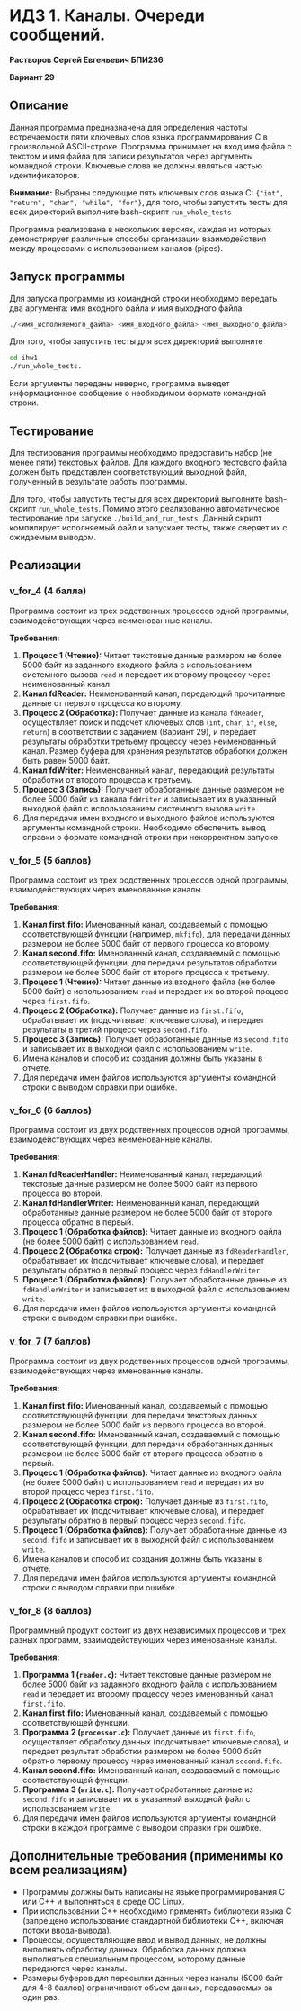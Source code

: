 # ИДЗ 1. Каналы. Очереди сообщений.

**Растворов Сергей Евгеньевич БПИ236**

**Вариант 29**

## Описание

Данная программа предназначена для определения частоты встречаемости пяти ключевых слов языка программирования C 
в произвольной ASCII-строке. Программа принимает на вход имя файла с текстом и имя файла для записи результатов 
через аргументы командной строки. Ключевые слова не должны являться частью идентификаторов.

**Внимание:** Выбраны следующие пять ключевых слов языка C: `{"int", "return", "char", "while", "for"}`, для того, 
чтобы запустить тесты для всех директорий выполните bash-скрипт `run_whole_tests`

Программа реализована в нескольких версиях, каждая из которых демонстрирует различные способы организации 
взаимодействия между процессами с использованием каналов (pipes).

## Запуск программы

Для запуска программы из командной строки необходимо передать два аргумента: имя входного файла и имя выходного файла.
```bash
./<имя_исполняемого_файла> <имя_входного_файла> <имя_выходного_файла>
```
Для того, чтобы запустить тесты для всех директорий выполните 
```bash
cd ihw1
./run_whole_tests.
```
Если аргументы переданы неверно, программа выведет информационное сообщение о необходимом формате командной строки.

## Тестирование

Для тестирования программы необходимо предоставить набор (не менее пяти) текстовых файлов. 
Для каждого входного тестового файла должен быть представлен соответствующий выходной файл, 
полученный в результате работы программы.

Для того, чтобы запустить тесты для всех директорий выполните bash-скрипт `run_whole_tests`. Помимо этого реализованно 
автоматическое тестирование при запуске `./build_and_run_tests`. Данный скрипт компилирует исполняемый файл
и запускает тесты, также сверяет их с ожидаемым выводом.

## Реализации

### v_for_4 (4 балла)

Программа состоит из трех родственных процессов одной программы, взаимодействующих через неименованные каналы.

**Требования:**

1. **Процесс 1 (Чтение):** Читает текстовые данные размером не более 5000 байт из заданного входного файла 
с использованием системного вызова `read` и передает их второму процессу через неименованный канал.
2. **Канал fdReader:** Неименованный канал, передающий прочитанные данные от первого процесса ко второму.
3. **Процесс 2 (Обработка):** Получает данные из канала `fdReader`, осуществляет поиск и подсчет ключевых слов 
(`int`, `char`, `if`, `else`, `return`) в соответствии с заданием (Вариант 29), и передает результаты обработки третьему
процессу через неименованный канал. Размер буфера для хранения результатов обработки должен быть равен 5000 байт.
4. **Канал fdWriter:** Неименованный канал, передающий результаты обработки от второго процесса к третьему.
5. **Процесс 3 (Запись):** Получает обработанные данные размером не более 5000 байт из канала `fdWriter` и записывает их
в указанный выходной файл с использованием системного вызова `write`.
6. Для передачи имен входного и выходного файлов используются аргументы командной строки. Необходимо обеспечить вывод 
справки о формате командной строки при некорректном запуске.

### v_for_5 (5 баллов)

Программа состоит из трех родственных процессов одной программы, взаимодействующих через именованные каналы.

**Требования:**

1. **Канал first.fifo:** Именованный канал, создаваемый с помощью соответствующей функции (например, `mkfifo`), 
для передачи данных размером не более 5000 байт от первого процесса ко второму.
2. **Канал second.fifo:** Именованный канал, создаваемый с помощью соответствующей функции, для передачи результатов 
обработки размером не более 5000 байт от второго процесса к третьему.
3. **Процесс 1 (Чтение):** Читает данные из входного файла (не более 5000 байт) с использованием `read` и передает их 
во второй процесс через `first.fifo`.
4. **Процесс 2 (Обработка):** Получает данные из `first.fifo`, обрабатывает их (подсчитывает ключевые слова), и передает
результаты в третий процесс через `second.fifo`.
5. **Процесс 3 (Запись):** Получает обработанные данные из `second.fifo` и записывает их в выходной файл с 
использованием `write`.
6. Имена каналов и способ их создания должны быть указаны в отчете.
7. Для передачи имен файлов используются аргументы командной строки с выводом справки при ошибке.

### v_for_6 (6 баллов)

Программа состоит из двух родственных процессов одной программы, взаимодействующих через неименованные каналы.

**Требования:**

1. **Канал fdReaderHandler:** Неименованный канал, передающий текстовые данные размером не более 5000 байт из первого 
процесса во второй.
2. **Канал fdHandlerWriter:** Неименованный канал, передающий обработанные данные размером не более 5000 байт от второго
процесса обратно в первый.
3. **Процесс 1 (Обработка файлов):** Читает данные из входного файла (не более 5000 байт) с использованием `read`.
4. **Процесс 2 (Обработка строк):** Получает данные из `fdReaderHandler`, обрабатывает их (подсчитывает ключевые слова),
и передает результаты обратно в первый процесс через `fdHandlerWriter`.
5. **Процесс 1 (Обработка файлов):** Получает обработанные данные из `fdHandlerWriter` и записывает их в выходной файл 
с использованием `write`.
6. Для передачи имен файлов используются аргументы командной строки с выводом справки при ошибке.

### v_for_7 (7 баллов)

Программа состоит из двух родственных процессов одной программы, взаимодействующих через именованные каналы.

**Требования:**

1. **Канал first.fifo:** Именованный канал, создаваемый с помощью соответствующей функции, для передачи текстовых данных
размером не более 5000 байт из первого процесса во второй.
2. **Канал second.fifo:** Именованный канал, создаваемый с помощью соответствующей функции, для передачи обработанных 
данных размером не более 5000 байт от второго процесса обратно в первый.
3. **Процесс 1 (Обработка файлов):** Читает данные из входного файла (не более 5000 байт) с использованием `read` и 
передает их во второй процесс через `first.fifo`.
4. **Процесс 2 (Обработка строк):** Получает данные из `first.fifo`, обрабатывает их (подсчитывает ключевые слова), 
и передает результаты обратно в первый процесс через `second.fifo`.
5. **Процесс 1 (Обработка файлов):** Получает обработанные данные из `second.fifo` и записывает их в выходной файл 
с использованием `write`.
6. Имена каналов и способ их создания должны быть указаны в отчете.
7. Для передачи имен файлов используются аргументы командной строки с выводом справки при ошибке.

### v_for_8 (8 баллов)

Программный продукт состоит из двух независимых процессов и трех разных программ, взаимодействующих 
через именованные каналы.

**Требования:**

1. **Программа 1 (`reader.c`):** Читает текстовые данные размером не более 5000 байт из заданного входного файла с 
использованием `read` и передает их второму процессу через именованный канал `first.fifo`.
2. **Канал first.fifo:** Именованный канал, создаваемый с помощью соответствующей функции.
3. **Программа 2 (`processor.c`):** Получает данные из `first.fifo`, осуществляет обработку данных 
(подсчитывает ключевые слова), и передает результат обработки размером не более 5000 байт обратно первому процессу 
через именованный канал `second.fifo`.
4. **Канал second.fifo:** Именованный канал, создаваемый с помощью соответствующей функции.
5. **Программа 3 (`write.c`):** Получает обработанные данные из `second.fifo` и записывает их в указанный выходной 
файл с использованием `write`.
6. Для передачи имен файлов используются аргументы командной строки в каждой программе с выводом справки при ошибке.

## Дополнительные требования (применимы ко всем реализациям)
- Программы должны быть написаны на языке программирования C или C++ и выполняться в среде ОС Linux.
- При использовании C++ необходимо применять библиотеки языка C (запрещено использование стандартной библиотеки C++, 
включая потоки ввода-вывода).
- Процессы, осуществляющие ввод и вывод данных, не должны выполнять обработку данных. Обработка данных должна 
выполняться специальным процессом, которому данные передаются через каналы.
- Размеры буферов для пересылки данных через каналы (5000 байт для 4-8 баллов) ограничивают объем данных, 
передаваемых за один раз.